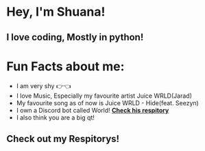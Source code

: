 # Hey, I'm Shuana!
## I love coding, Mostly in python!

# Fun Facts about me:

- I am very shy 👉👈
- I love Music, Especially my favourite artist Juice WRLD(Jarad)
- My favourite song as of now is Juice WRLD - Hide(feat. Seezyn)
- I own a Discord bot called World! [**Check his respitory**](https://github.com/shuanaongithub/World)
- I also think you are a big qt!

## Check out my Respitorys!

